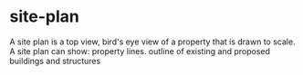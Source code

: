 # site-plan
A site plan is a top view, bird's eye view of a property that is drawn to scale. A site plan can show: property lines. outline of existing and proposed buildings and structures
